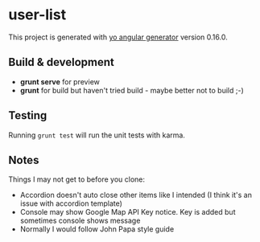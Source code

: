 # user-list

This project is generated with [yo angular generator](https://github.com/yeoman/generator-angular)
version 0.16.0.

## Build & development

- **grunt serve** for preview 
- **grunt** for build but haven't tried build - maybe better not to build ;-)

## Testing

Running `grunt test` will run the unit tests with karma.

## Notes

Things I may not get to before you clone:
- Accordion doesn't auto close other items like I intended (I think it's an issue with accordion template)
- Console may show Google Map API Key notice. Key is added but sometimes console shows message
- Normally I would follow John Papa style guide
